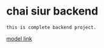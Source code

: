 # chai siur backend

`this is complete backend project. `

[model link](https://app.eraser.io/workspace/YtPqZ1VogxGy1jzIDkzj)
